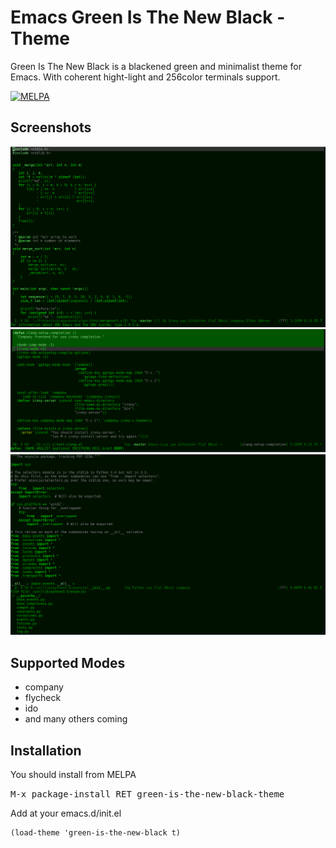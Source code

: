 # Emacs Green Is The New Black - Theme

Green Is The New Black is a blackened green and minimalist theme for Emacs.
With coherent hight-light and 256color terminals support.

[![MELPA](https://melpa.org/packages/green-is-the-new-black-theme-badge.svg)](https://melpa.org/#/green-is-the-new-black-theme)


## Screenshots
![green-is-the-new-black-preview-clang](screenshot-clang.png)
![green-is-the-new-black-preview-elisp](screenshot-elisp.png)
![green-is-the-new-black-preview-python](screenshot-python.png)

## Supported Modes

* company
* flycheck
* ido
* and many others coming

## Installation

You should install from MELPA

<kbd>M-x package-install RET green-is-the-new-black-theme</kbd>

Add at your emacs.d/init.el

```
(load-theme 'green-is-the-new-black t)
```
